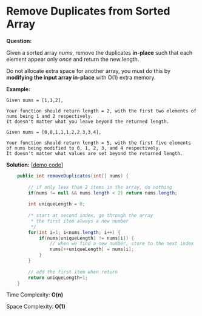 # Remove Duplicates from Sorted Array

**Question:** 

Given a sorted array *nums*, remove the duplicates **in-place** such that each element appear only *once* and return the new length.

Do not allocate extra space for another array, you must do this by **modifying the input array in-place** with O(1) extra memory.

**Example:** 

```
Given nums = [1,1,2],

Your function should return length = 2, with the first two elements of nums being 1 and 2 respectively.
It doesn't matter what you leave beyond the returned length.
```

```
Given nums = [0,0,1,1,1,2,2,3,3,4],

Your function should return length = 5, with the first five elements of nums being modified to 0, 1, 2, 3, and 4 respectively.
It doesn't matter what values are set beyond the returned length.
```

**Solution:** [[demo code](https://github.com/AlfredYan/Algorithms_Practice/blob/master/code/RemoveDuplicatesFromSortedArray.java)] 

```java
	public int removeDuplicates(int[] nums) {
		
		// if only less than 2 items in the array, do nothing
		if(nums != null && nums.length < 2) return nums.length;
		
		int uniqueLength = 0;
		
		/* start at second index, go through the array
		 * the first item always a new number
		 */
		for(int i=1; i<nums.length; i++) {
			if(nums[uniqueLength] != nums[i]) {
				// when we find a new number, store to the next index
				nums[++uniqueLength] = nums[i];
			}
		}
		
		// add the first item when return
		return uniqueLength+1;
	}
```

Time Complexity: **O(n)** 

Space Complexity: **O(1)** 